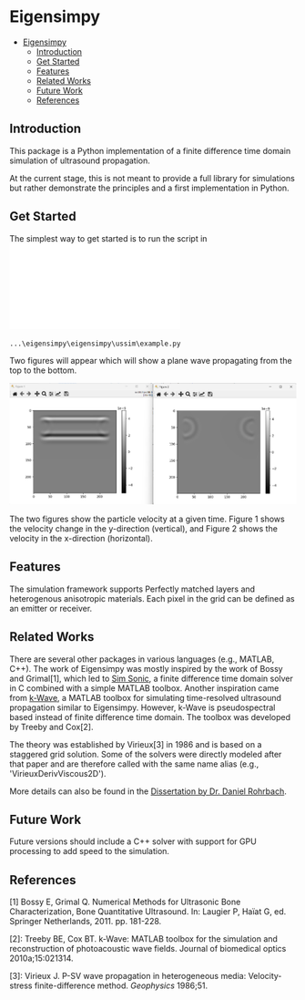 # Eigensimpy

- [Eigensimpy](#eigensimpy)
  - [Introduction](#introduction)
  - [Get Started](#get-started)
  - [Features](#features)
  - [Related Works](#related-works)
  - [Future Work](#future-work)
  - [References](#references)


## Introduction
This package is a Python implementation of a finite difference time domain simulation of ultrasound propagation.

At the current stage, this is not meant to provide a full library for simulations but rather demonstrate the principles and a first implementation in Python. 

## Get Started
The simplest way to get started is to run the script in ![example.py](/eigensimpy/ussim/example.py)

```
...\eigensimpy\eigensimpy\ussim\example.py
```

Two figures will appear which will show a plane wave propagating from the top to the bottom.

![Wave Propagation Example](docs/pictures/Wave_Propagation_Example_1.png)

The two figures show the particle velocity at a given time. Figure 1 shows the velocity change in the y-direction (vertical), and Figure 2 shows the velocity in the x-direction (horizontal).

## Features
The simulation framework supports Perfectly matched layers and heterogenous anisotropic materials. Each pixel in the grid can be defined as an emitter or receiver.  

## Related Works
There are several other packages in various languages (e.g., MATLAB, C++). The work of Eigensimpy was mostly inspired by the work of Bossy and Grimal[1], which led to [Sim Sonic](http://www.simsonic.fr/), a finite difference time domain solver in C combined with a simple MATLAB toolbox. Another inspiration came from [k-Wave](http://www.k-wave.org/), a MATLAB toolbox for simulating time-resolved ultrasound propagation similar to Eigensimpy. However, k-Wave is pseudospectral based instead of finite difference time domain. The toolbox was developed by Treeby and Cox[2].

The theory was established by Virieux[3] in 1986 and is based on a staggered grid solution. Some of the solvers were directly modeled after that paper and are therefore called with the same name alias (e.g., 'VirieuxDerivViscous2D').

More details can also be found in the [Dissertation by Dr. Daniel Rohrbach](docs/rohrbach.pdf).


## Future Work
Future versions should include a C++ solver with support for GPU processing to add speed to the simulation.

## References
[1] Bossy E, Grimal Q. Numerical Methods for Ultrasonic Bone Characterization, Bone Quantitative 
Ultrasound. In: Laugier P, Haïat G, ed. Springer Netherlands, 2011. pp. 181-228.  

[2]: Treeby BE, Cox BT. k-Wave: MATLAB toolbox for the simulation and reconstruction of 
photoacoustic wave fields. Journal of biomedical optics 2010a;15:021314.

[3]: Virieux J. P-SV wave propagation in heterogeneous media: Velocity-stress finite-difference method. *Geophysics* 1986;51.


